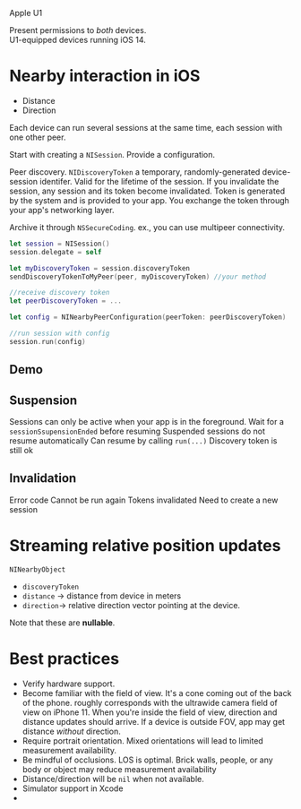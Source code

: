 Apple U1

Present permissions to *both* devices.  
U1-equipped devices running iOS 14.

# Nearby interaction in iOS
* Distance
* Direction

Each device can run several sessions at the same time, each session with one other peer.

Start with creating a `NISession`.  Provide a configuration.

Peer discovery.  `NIDiscoveryToken` a temporary, randomly-generated device-session identifer.  Valid for the lifetime of the session.  If you invalidate the session, any session and its token become invalidated.
Token is generated by the system and is provided to your app.
You exchange the token through your app's networking layer.

Archive it through `NSSecureCoding`.  ex., you can use multipeer connectivity.

```swift
let session = NISession()
session.delegate = self

let myDiscoveryToken = session.discoveryToken
sendDiscoveryTokenToMyPeer(peer, myDiscoveryToken) //your method

//receive discovery token
let peerDiscoveryToken = ...

let config = NINearbyPeerConfiguration(peerToken: peerDiscoveryToken)

//run session with config
session.run(config)
```

## Demo
## Suspension
Sessions can only be active when your app is in the foreground.
Wait for a `sessionSsupensionEnded` before resuming
Suspended sessions do not resume automatically
Can resume by calling `run(...)`
Discovery token is still ok
## Invalidation
Error code
Cannot be run again
Tokens invalidated
Need to create a new session

# Streaming relative position updates

`NINearbyObject`

* `discoveryToken`
* `distance` -> distance from device in meters
* `direction`-> relative direction vector pointing at the device.

Note that these are **nullable**.


# Best practices

* Verify hardware support.
* Become familiar with the field of view.  It's a cone coming out of the back of the phone.  roughly corresponds with the ultrawide camera field of view on iPhone 11.  When you're inside the field of view, direction and distance updates should arrive.  If a device is outside FOV, app may get distance *without* direction.
* Require portrait orientation.  Mixed orientations will lead to limited measurement availability.  
* Be mindful of occlusions.  LOS is optimal.  Brick walls, people, or any body or object may reduce measurement availability
* Distance/direction will be `nil` when not available.  
* Simulator support in Xcode
* 